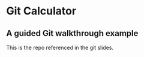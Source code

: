 # Git Calculator

## A guided Git walkthrough example

This is the repo referenced in the git slides.